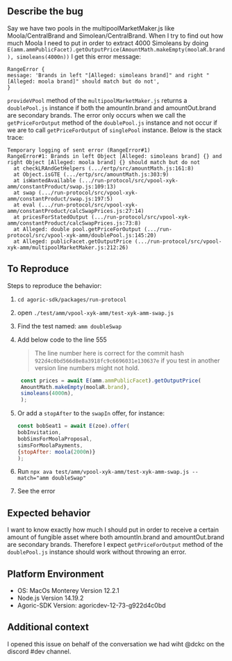 ## Describe the bug
Say we have two pools in the multipoolMarketMaker.js like Moola/CentralBrand and Simolean/CentralBrand. 
When I try to find out how much Moola I need to put in order to extract 4000 Simoleans by 
doing `E(amm.ammPublicFacet).getOutputPrice(AmountMath.makeEmpty(moolaR.brand), simoleans(4000n))` I get this error message: 
```shell
RangeError {
message: 'Brands in left "[Alleged: simoleans brand]" and right "[Alleged: moola brand]" should match but do not',
}
``` 

`provideVPool` method of the `multipoolMarketMaker.js` returns a `doublePool.js` instance if both the amountIn.brand and amountOut.brand
are secondary brands. The error only occurs when we call the `getPriceForOutput` method of the `doublePool.js` instance 
and not occur if we are to call `getPriceForOutput` of `singlePool` instance. Below is the stack trace:

```
Temporary logging of sent error (RangeError#1)
RangeError#1: Brands in left Object [Alleged: simoleans brand] {} and right Object [Alleged: moola brand] {} should match but do not
  at checkLRAndGetHelpers (.../ertp/src/amountMath.js:161:8)
  at Object.isGTE (.../ertp/src/amountMath.js:303:9)
  at isWantedAvailable (.../run-protocol/src/vpool-xyk-amm/constantProduct/swap.js:109:13)
  at swap (.../run-protocol/src/vpool-xyk-amm/constantProduct/swap.js:197:5)
  at eval (.../run-protocol/src/vpool-xyk-amm/constantProduct/calcSwapPrices.js:27:14)
  at pricesForStatedOutput (.../run-protocol/src/vpool-xyk-amm/constantProduct/calcSwapPrices.js:73:8)
  at Alleged: double pool.getPriceForOutput (.../run-protocol/src/vpool-xyk-amm/doublePool.js:145:20)
  at Alleged: publicFacet.getOutputPrice (.../run-protocol/src/vpool-xyk-amm/multipoolMarketMaker.js:212:26)
```

## To Reproduce
Steps to reproduce the behavior:
1. `cd agoric-sdk/packages/run-protocol`
2. open `./test/amm/vpool-xyk-amm/test-xyk-amm-swap.js`
3. Find the test named: `amm doubleSwap`
4. Add below code to the line 555
    > The line number here is correct for the commit hash `922d4c0bd566d8e8a3918fc9c6696031e130637e` if you test in another
    > version line numbers might not hold. 
   ````js
    const prices = await E(amm.ammPublicFacet).getOutputPrice(
    AmountMath.makeEmpty(moolaR.brand),
    simoleans(4000n),
    );
    ````

5. Or add a ``stopAfter`` to the `swapIn` offer, for instance:
    ```js
    const bobSeat1 = await E(zoe).offer(
    bobInvitation,
    bobSimsForMoolaProposal,
    simsForMoolaPayments,
    {stopAfter: moola(2000n)}
    );
    ```

6. Run ``npx ava test/amm/vpool-xyk-amm/test-xyk-amm-swap.js --match="amm doubleSwap"``
7. See the error 


## Expected behavior
I want to know exactly how much I should put in order to receive a certain amount of fungible asset where both 
amountIn.brand and amountOut.brand are secondary brands. Therefore I expect `getPriceForOutput` method of the `doublePool.js` instance
should work without throwing an error.

## Platform Environment
 - OS: MacOs Monterey Version 12.2.1
 - Node.js Version 14.19.2
 - Agoric-SDK Version: agoricdev-12-73-g922d4c0bd

## Additional context
I opened this issue on behalf of the conversation we had wiht @dckc on the discord #dev channel.


